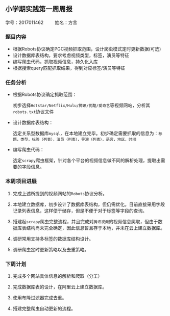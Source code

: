 ## 小学期实践第一周周报

学号：2017011462 &emsp;&emsp; 姓名：方言

### 题目内容
* 根据Robots协议确定PGC视频抓取范围，设计爬虫模式定时更新数据(可选)
* 设计数据库表结构，要求考虑视频类型，标签，演员等特征
* 编写爬虫代码，抓取视频信息，持久化入库
* 根据搜索query匹配抓取结果，得到对应标签/演员等特征

### 任务分析
* 根据Robots协议确定抓取范围：
  
  初步选择`Hotstar/Netflix/Hulu/腾讯/优酷/爱奇艺`等视频网站，分析其`robots.txt`协议文件

* 设计数据库表结构：

  选定关系型数据库`mysql`，在本地建立完毕。初步确定需要抓取的信息为：`标题，类型，标签（列表），演员（列表），导演（列表），语言，地区，时间`

* 编写爬虫代码：

  选定`scrapy`爬虫框架，针对各个平台的视频信息做不同的解析处理，提取出需要的字段信息。

### 本周项目进展

1. 完成上述所提到的视频网站的`Robots`协议分析。

2. 本地建立数据库，初步设计了数据库表结构，但仍需优化。目前直接采用字段记录列表信息，这样便于储存，但是不便于对于标签等字段的查询。

3. 搭建起`scrapy`爬虫完整流程，并且完成对`腾讯视频`的视频信息爬取，但由于数据库表结构尚未完全确定，因此信息暂且存于本地，并未在云上建立数据库。

4. 调研常用支持多标签的数据库结构设计。

5. 调研爬虫定时更新策略以及去重策略。

### 下周计划

1. 完成多个网站具体信息的解析和爬取（分工）

2. 完成数据库表的设计，在阿里云上建立数据库。

3. 使用布隆过滤器完成去重。

4. 搭建完整爬虫自动更新的流程。
